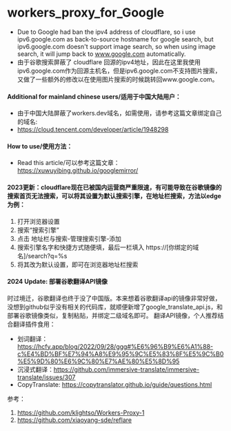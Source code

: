 # workers_proxy_for_Google
- Due to Google had ban the ipv4 address of cloudflare, so i use ipv6.google.com as back-to-source hostname for google search, but ipv6.google.com doesn't support image search, so when using image search, it will jump back to www.google.com automatically.
- 由于谷歌搜索屏蔽了 cloudflare 回源的ipv4地址，因此在这里我使用ipv6.google.com作为回源主机名，但是ipv6.google.com不支持图片搜索，又做了一些额外的修改以在使用图片搜索的时候跳转回www.google.com。

#### Additional for mainland chinese users/适用于中国大陆用户：
- 由于中国大陆屏蔽了workers.dev域名，如需使用，请参考这篇文章绑定自己的域名:    
- https://cloud.tencent.com/developer/article/1948298

#### How to use/使用方法：
- Read this article/可以参考这篇文章： https://xuwuyibing.github.io/googlemirror/

#### 2023更新：cloudflare现在已被国内运营商严重限速，有可能导致在谷歌镜像的搜索首页无法搜索，可以将其设置为默认搜索引擎，在地址栏搜索，方法以edge为例：
1. 打开浏览器设置
2. 搜索“搜索引擎”
3. 点击 地址栏与搜索-管理搜索引擎-添加
4. 搜索引擎名字和快捷方式随便填，最后一栏填入
https://[你绑定的域名]/search?q=%s
5. 将其改为默认设置，即可在浏览器地址栏搜索

#### 2024 Update: 部署谷歌翻译API镜像
时过境迁，谷歌翻译也终于没了中国版。本来想着谷歌翻译api的镜像非常好做，没想到github似乎没有相关的代码库，就顺便新增了google_translate_api.js，和部署谷歌镜像类似，复制粘贴，并绑定二级域名即可。
翻译API镜像，个人推荐结合翻译插件食用：
- 划词翻译：https://hcfy.app/blog/2022/09/28/ggg#%E6%96%B9%E6%A1%88-c%E4%BD%BF%E7%94%A8%E9%95%9C%E5%83%8F%E5%9C%B0%E5%9D%80%E6%9C%80%E7%AE%80%E5%8D%95
- 沉浸式翻译：https://github.com/immersive-translate/immersive-translate/issues/307
- CopyTranslate: https://copytranslator.github.io/guide/questions.html

参考：
1. https://github.com/klightso/Workers-Proxy-1
2. https://github.com/xiaoyang-sde/reflare
